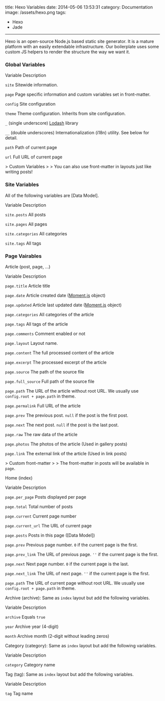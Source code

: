 title: Hexo Variables
date: 2014-05-06 13:53:31
category: Documentation
image: /assets/hexo.png
tags:
  - Hexo
  - Jade
---
Hexo is an open-source Node.js based static site generator. It is a mature platform with an easily extendable infrastructure. Our boilerplate uses some custom JS helpers to render the structure the way we want it.
<!--more-->

### Global Variables

Variable Description

`site`
Sitewide information.

`page`
Page specific information and custom variables set in front-matter.

`config`
Site configuration

`theme`
Theme configuration. Inherits from site configuration.

`_` (single underscore)
[Lodash][1] library

`__` (double underscores)
Internationalization (i18n) utility. See below for detail.

`path`
Path of current page

`url`
Full URL of current page

&gt; Custom Variables
&gt;
&gt; You can also use front-matter in layouts just like writing posts!

### Site Variables

All of the following variables are [Data Model].

Variable Description

`site.posts`
All posts

`site.pages`
All pages

`site.categories`
All categories

`site.tags`
All tags

### Page Vairables

Article (post, page, …)

Variable Description

`page.title`
Article title

`page.date`
Article created date ([Moment.js][2] object)

`page.updated`
Article last updated date ([Moment.js][2] object)

`page.categories`
All categories of the article

`page.tags`
All tags of the article

`page.comments`
Comment enabled or not

`page.layout`
Layout name.

`page.content`
The full processed content of the article

`page.excerpt`
The processed excerpt of the article

`page.source`
The path of the source file

`page.full_source`
Full path of the source file

`page.path`
The URL of the article without root URL. We usually use `config.root + page.path` in theme.

`page.permalink`
Full URL of the article

`page.prev`
The previous post. `null` if the post is the first post.

`page.next`
The next post. `null` if the post is the last post.

`page.raw`
The raw data of the article

`page.photos`
The photos of the article (Used in gallery posts)

`page.link`
The external link of the article (Used in link posts)

&gt; Custom front-matter
&gt;
&gt; The front-matter in posts will be available in `page`.

Home (index)

Variable Description

`page.per_page`
Posts displayed per page

`page.total`
Total number of posts

`page.current`
Current page number

`page.current_url`
The URL of current page

`page.posts`
Posts in this page ([Data Model])

`page.prev`
Previous page number. `0` if the current page is the first.

`page.prev_link`
The URL of previous page. `''` if the current page is the first.

`page.next`
Next page number. `0` if the current page is the last.

`page.next_link`
The URL of next page. `''` if the current page is the first.

`page.path`
The URL of current page without root URL. We usually use `config.root + page.path` in theme.

Archive (archive): Same as `index` layout but add the following variables.

Variable Description

`archive`
Equals `true`

`year`
Archive year (4-digit)

`month`
Archive month (2-digit without leading zeros)

Category (category): Same as `index` layout but add the following variables.

Variable Description

`category`
Category name

Tag (tag): Same as `index` layout but add the following variables.

Variable Description

`tag`
Tag name

[1]: http://lodash.com/
[2]: http://momentjs.com/
  